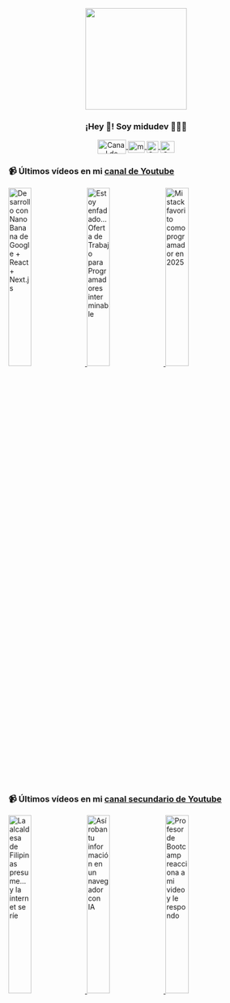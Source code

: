 <p align="center" width="300">
   <img align="center" width="200" src="https://user-images.githubusercontent.com/1561955/106762302-fda9de00-6635-11eb-99be-3ef744e60c0e.png" />
   <h3 align="center">¡Hey 👋! Soy midudev 👨🏻‍💻</h3>
</p>

<p align="center">
   <a href="https://twitch.tv/midudev" target="blank">
    <img align="center" src="https://upload.wikimedia.org/wikipedia/commons/c/ce/Twitch_logo_2019.svg" alt="Canal de Twitch de midudev" height="28px" width="56px" />
  </a>
  <span style="width: 8px;"> </span>
   <a href="https://youtube.com/midudev" target="blank">
    <img align="center" src="https://upload.wikimedia.org/wikipedia/commons/0/09/YouTube_full-color_icon_%282017%29.svg" alt="midudev" height="23px" width="33px" />
  </a>
  <span style="width: 8px;"> </span>
  <a href="https://instagram.com/midu.dev" target="blank">
    <img align="center" src="https://upload.wikimedia.org/wikipedia/commons/e/e7/Instagram_logo_2016.svg" alt="Canal de Instagram de midu.dev" height="23px" width="23px" />
  </a>
  <span style="width: 8px;"> </span>
  <a href="https://twitter.com/midudev" target="blank">
    <img align="center" src="https://upload.wikimedia.org/wikipedia/commons/thumb/6/6f/Logo_of_Twitter.svg/2491px-Logo_of_Twitter.svg.png" alt="Canal de Twitter de midudev" height="23px" width="28px" />
  </a>
</p>

### 📹 Últimos vídeos en mi [canal de Youtube](https://youtube.com/midudev?sub_confirmation=1)

<a href='https://youtu.be/hn9qFxnT98U' target='_blank'>
  <img width='30%' src='https://img.youtube.com/vi/hn9qFxnT98U/mqdefault.jpg' alt='Desarrollo con Nano Banana de Google + React + Next.js' />
</a>
<a href='https://youtu.be/pQ4wDsuIBd0' target='_blank'>
  <img width='30%' src='https://img.youtube.com/vi/pQ4wDsuIBd0/mqdefault.jpg' alt='Estoy enfadado... Oferta de Trabajo para Programadores interminable' />
</a>
<a href='https://youtu.be/4Glh9Y6CjOA' target='_blank'>
  <img width='30%' src='https://img.youtube.com/vi/4Glh9Y6CjOA/mqdefault.jpg' alt='Mi stack favorito como programador en 2025' />
</a>

### 📹 Últimos vídeos en mi [canal secundario de Youtube](https://youtube.com/midulive?sub_confirmation=1)

<a href='https://youtu.be/ETAVDV1mZTw' target='_blank'>
  <img width='30%' src='https://img.youtube.com/vi/ETAVDV1mZTw/mqdefault.jpg' alt='La alcaldesa de Filipinas presume... y la internet se ríe' />
</a>
<a href='https://youtu.be/_GW05_yDT6Y' target='_blank'>
  <img width='30%' src='https://img.youtube.com/vi/_GW05_yDT6Y/mqdefault.jpg' alt='Así roban tu información en un navegador con IA' />
</a>
<a href='https://youtu.be/hvnvdQdW7zM' target='_blank'>
  <img width='30%' src='https://img.youtube.com/vi/hvnvdQdW7zM/mqdefault.jpg' alt='Profesor de Bootcamp reacciona a mi video y le respondo' />
</a>